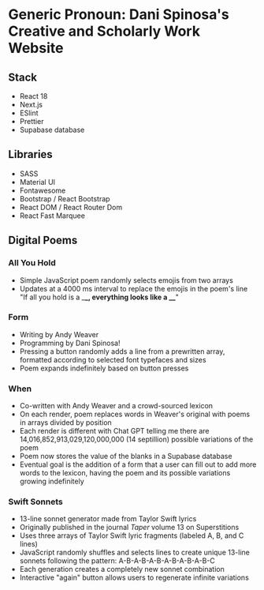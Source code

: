 # Generic Pronoun: Dani Spinosa's Creative and Scholarly Work Website

## Stack

- React 18
- Next.js
- ESlint
- Prettier
- Supabase database

## Libraries

- SASS
- Material UI
- Fontawesome
- Bootstrap / React Bootstrap
- React DOM / React Router Dom
- React Fast Marquee

## Digital Poems

### All You Hold

- Simple JavaScript poem randomly selects emojis from two arrays
- Updates at a 4000 ms interval to replace the emojis in the poem's line "If all you hold is a \_**\_, everything looks like a \_\_**"

### Form

- Writing by Andy Weaver
- Programming by Dani Spinosa!
- Pressing a button randomly adds a line from a prewritten array, formatted according to selected font typefaces and sizes
- Poem expands indefinitely based on button presses

### When

- Co-written with Andy Weaver and a crowd-sourced lexicon
- On each render, poem replaces words in Weaver's original with poems in arrays divided by position
- Each render is different with Chat GPT telling me there are 14,016,852,913,029,120,000,000 (14 septillion) possible variations of the poem
- Poem now stores the value of the blanks in a Supabase database
- Eventual goal is the addition of a form that a user can fill out to add more words to the lexicon, having the poem and its possible variations growing indefinitely

### Swift Sonnets

- 13-line sonnet generator made from Taylor Swift lyrics
- Originally published in the journal _Taper_ volume 13 on Superstitions
- Uses three arrays of Taylor Swift lyric fragments (labeled A, B, and C lines)
- JavaScript randomly shuffles and selects lines to create unique 13-line sonnets following the pattern: A-B-A-B-A-B-A-B-A-B-A-B-C
- Each generation creates a completely new sonnet combination
- Interactive "again" button allows users to regenerate infinite variations
